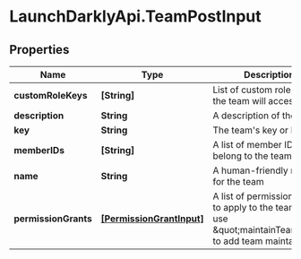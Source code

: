 # LaunchDarklyApi.TeamPostInput

## Properties

Name | Type | Description | Notes
------------ | ------------- | ------------- | -------------
**customRoleKeys** | **[String]** | List of custom role keys the team will access | [optional] 
**description** | **String** | A description of the team | [optional] 
**key** | **String** | The team&#39;s key or ID | 
**memberIDs** | **[String]** | A list of member IDs who belong to the team | [optional] 
**name** | **String** | A human-friendly name for the team | 
**permissionGrants** | [**[PermissionGrantInput]**](PermissionGrantInput.md) | A list of permission grants to apply to the team. Can use \&quot;maintainTeam\&quot; to add team maintainers | [optional] 


